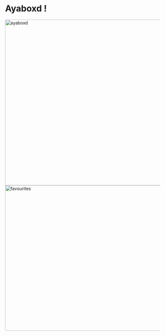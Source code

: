 # Ayaboxd !

<img width="959" height="539" alt="ayaboxd" src="https://github.com/user-attachments/assets/6dcf156f-bc69-4845-8900-325e08015a5b" />

<img width="959" height="473" alt="favourites" src="https://github.com/user-attachments/assets/9a8ebda3-bddd-4154-83fd-8752fe28e9fb" />
